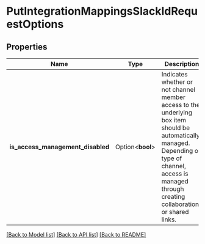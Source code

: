 # PutIntegrationMappingsSlackIdRequestOptions

## Properties

Name | Type | Description | Notes
------------ | ------------- | ------------- | -------------
**is_access_management_disabled** | Option<**bool**> | Indicates whether or not channel member access to the underlying box item should be automatically managed. Depending on type of channel, access is managed through creating collaborations or shared links. | [optional]

[[Back to Model list]](../README.md#documentation-for-models) [[Back to API list]](../README.md#documentation-for-api-endpoints) [[Back to README]](../README.md)



